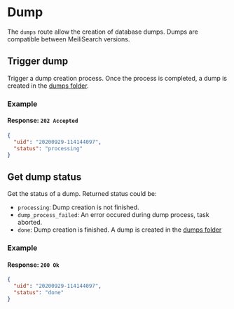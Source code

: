 # Dump

The `dumps` route allow the creation of database dumps. Dumps are compatible between MeiliSearch versions.

## Trigger dump

<RouteHighlighter method="POST" route="/dumps"/>

Trigger a dump creation process. Once the process is completed, a dump is created in the [dumps folder](/guides/advanced_guides/configuration.md#dumps-folder).

### Example

<code-samples id="post_dump_1" />

#### Response: `202 Accepted`

```json
{
  "uid": "20200929-114144097",
  "status": "processing"
}
```

## Get dump status

<RouteHighlighter method="GET" route="/dumps/:dump_uid/status"/>

Get the status of a dump.
Returned status could be:

- `processing`: Dump creation is not finished.
- `dump_process_failed`: An error occured during dump process, task aborted.
- `done`: Dump creation is finished. A dump is created in the [dumps folder](/guides/advanced_guides/configuration.md#dumps-folder)

### Example

<code-samples id="get_dump_status_1" />

#### Response: `200 Ok`

```json
{
  "uid": "20200929-114144097",
  "status": "done"
}
```
